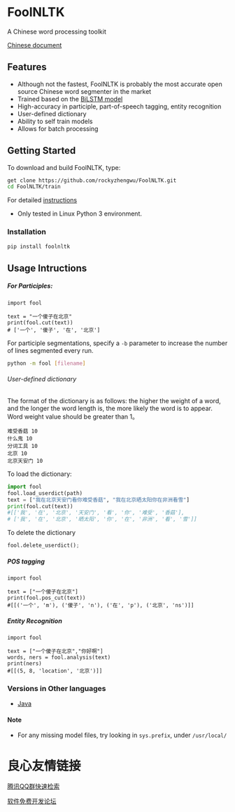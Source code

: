 # FoolNLTK
A Chinese word processing toolkit

[Chinese document](./README_CH.md)
## Features
* Although not the fastest, FoolNLTK is probably the most accurate open source Chinese word segmenter in the market
* Trained based on the [BiLSTM model](http://www.aclweb.org/anthology/N16-1030 )
* High-accuracy in participle, part-of-speech tagging, entity recognition
* User-defined dictionary
* Ability to self train models
* Allows for batch processing


## Getting Started

To download and build FoolNLTK, type:

```bash
get clone https://github.com/rockyzhengwu/FoolNLTK.git
cd FoolNLTK/train

```
For detailed [instructions](./train/README.md)

* Only tested in Linux Python 3 environment. 


### Installation
```bash
pip install foolnltk
```


## Usage Intructions

##### For Participles:



```
import fool

text = "一个傻子在北京"
print(fool.cut(text))
# ['一个', '傻子', '在', '北京']
```

For participle segmentations, specify a ```-b``` parameter to increase the number of lines segmented every run.  

```bash
python -m fool [filename]
```

###### User-defined dictionary
The format of the dictionary is as follows: the higher the weight of a word, and the longer the word length is, 
the more likely the word is to appear. Word weight value should be greater than 1。 

```
难受香菇 10
什么鬼 10
分词工具 10
北京 10
北京天安门 10
```
To load the dictionary:

```python
import fool
fool.load_userdict(path)
text = ["我在北京天安门看你难受香菇", "我在北京晒太阳你在非洲看雪"]
print(fool.cut(text))
#[['我', '在', '北京', '天安门', '看', '你', '难受', '香菇'],
# ['我', '在', '北京', '晒太阳', '你', '在', '非洲', '看', '雪']]
```

To delete the dictionary
```python
fool.delete_userdict();
```



##### POS tagging

```
import fool

text = ["一个傻子在北京"]
print(fool.pos_cut(text))
#[[('一个', 'm'), ('傻子', 'n'), ('在', 'p'), ('北京', 'ns')]]
```


##### Entity Recognition
```
import fool 

text = ["一个傻子在北京","你好啊"]
words, ners = fool.analysis(text)
print(ners)
#[[(5, 8, 'location', '北京')]]
```

### Versions in Other languages
* [Java](https://github.com/rockyzhengwu/JFoolNLTK)

#### Note
* For any missing model files, try looking in ```sys.prefix```, under ```/usr/local/```


 # 良心友情链接

[腾讯QQ群快速检索](http://u.720life.cn/s/8cf73f7c)

[软件免费开发论坛](http://u.720life.cn/s/bbb01dc0)